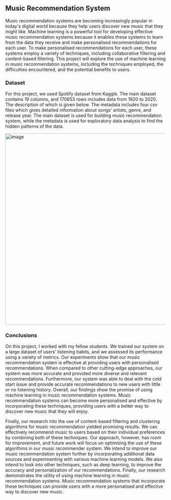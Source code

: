 ## Music Recommendation System

Music recommendation systems are becoming increasingly popular in today's digital world because they help users discover new music that they might like. Machine learning is a powerful tool for developing effective music recommendation systems because it enables these systems to learn from the data they receive and make personalised recommendations for each user. To make personalised recommendations for each user, these systems employ a variety of techniques, including collaborative filtering and content-based filtering. This project will explore the use of machine learning in music recommendation systems, including the techniques employed, the difficulties encountered, and the potential benefits to users.

### Dataset

For this project, we used Spotify dataset from Kaggle. The main dataset contains 19 columns, and 170653 rows includes data from 1920 to 2020. The description of which is given below. The metadata includes four csv files which gives detailed information about songs’ artists, genre, and release year. The main dataset is used for building music recommendation system, while the metadata is used for exploratory data analysis to find the hidden patterns of the data.

<img width="600" alt="image" src="https://github.com/UmaBetageri/Music-Recommendation-System/assets/134670470/3f3efcfe-5237-4cd0-bc5e-aae684e4cc18">

### Conclusions 

On this project, I worked with my fellow students. We trained our system on a large dataset of users' listening habits, and we assessed its performance using a variety of metrics. Our experiments show that our music recommendation system is effective at providing users with personalised recommendations. When compared to other cutting-edge approaches, our system was more accurate and provided more diverse and relevant recommendations. Furthermore, our system was able to deal with the cold start issue and provide accurate recommendations to new users with little or no listening history. Overall, our findings show the promise of using machine learning in music recommendation systems. Music recommendation systems can become more personalised and effective by incorporating these techniques, providing users with a better way to discover new music that they will enjoy.

Finally, our research into the use of content-based filtering and clustering algorithms for music recommendation yielded promising results. We can effectively recommend music to users based on their individual preferences by combining both of these techniques. Our approach, however, has room for improvement, and future work will focus on optimising the use of these algorithms in our music recommender system. We intend to improve our music recommendation system further by incorporating additional data sources and experimenting with various machine learning models. We also intend to look into other techniques, such as deep learning, to improve the accuracy and personalization of our recommendations. Finally, our research demonstrates the utility of using machine learning in music recommendation systems. Music recommendation systems that incorporate these techniques can provide users with a more personalised and effective way to discover new music.






